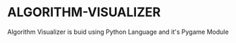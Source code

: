 ALGORITHM-VISUALIZER
====================

Algorithm Visualizer is buid using Python Language and it's Pygame Module
